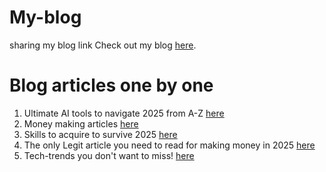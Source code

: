 # My-blog
sharing my blog link
Check out my blog [here](https://sphereoftech360.in/).
# Blog articles one by one
1. Ultimate AI tools to navigate 2025 from A-Z [here](https://sphereoftech360.in/2024/12/all-ai-tools-in-one-go-from-z-in.html)
2. Money making articles [here](https://sphereoftech360.in/2024/03/9-proven-websites-that-pay-in-dollars.html)
3. Skills to acquire to survive 2025 [here](https://sphereoftech360.in/2024/12/the-ultimate-skill-set-you-must-acquire.html)
4. The only Legit article you need to read for making money in 2025 [here](https://sphereoftech360.in/2024/12/the-only-legit-article-you-need-to-read.html)
5. Tech-trends you don't want to miss! [here](https://sphereoftech360.in/2024/12/the-ultimate-skill-set-you-must-acquire.html)
